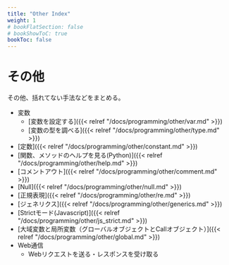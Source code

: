 ```yaml
---
title: "Other Index"
weight: 1
# bookFlatSection: false
# bookShowToC: true
bookToc: false
---
```


# その他

その他、括れてない手法などをまとめる。

- 変数
     - [変数を設定する]({{< relref "/docs/programming/other/var.md" >}})
     - [変数の型を調べる]({{< relref "/docs/programming/other/type.md" >}})
- [定数]({{< relref "/docs/programming/other/constant.md" >}})
- [関数、メソッドのヘルプを見る(Python)]({{< relref "/docs/programming/other/help.md" >}})
- [コメントアウト]({{< relref "/docs/programming/other/comment.md" >}})
- [Null]({{< relref "/docs/programming/other/null.md" >}})
- [正規表現]({{< relref "/docs/programming/other/re.md" >}})
- [ジェネリクス]({{< relref "/docs/programming/other/generics.md" >}})
- [Strictモード(Javascript)]({{< relref "/docs/programming/other/js_strict.md" >}})
- [大域変数と局所変数（グローバルオブジェクトとCallオブジェクト）]({{< relref "/docs/programming/other/global.md" >}})
- Web通信
     - Webリクエストを送る・レスポンスを受け取る